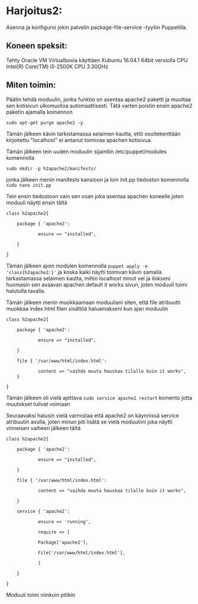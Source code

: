 # Harjoitus2:
Asenna ja konfiguroi jokin palvelin package-file-service -tyyliin Puppetilla.

## Koneen speksit:
Tehty Oracle VM Virtualboxia käyttäen Xubuntu 16.04.1 64bit versiolla
CPU Intel(R) Core(TM) i5-2500K CPU 3.30GHz 

## Miten toimin:
Päätin tehdä moduulin, jonka funktio on asentaa apache2 paketti ja muuttaa sen
kotisivun ulkomuotoa automaattisesti. Tätä varten poistin ensin apache2
paketin ajamalla komennon

`sudo apt-get purge apache2 -y`

Tämän jälkeen kävin tarkistamassa selaimen kautta, ettö osoitekenttään
kirjoitettu "localhost" ei antanut toimivaa apachen kotisivua.

Tämän jälkeen tein uuden moduulin sijaintiin /etc/puppet/modules
komennolla

`sudo mkdir -p h2apache2/manifests/`

jonka jälkeen menin manifests kansioon ja loin init.pp tiedoston komennolla
`sudo nano init.pp`

Tein ensin tiedostoon vain sen osan joka asentaa apachen koneelle joten
moduuli näytti ensin tältä

	class h2apache2{

        package { 'apache2':

                ensure => "installed",

        }

	}


Tämän jälkeen ajoin modulen komennolla `puppet apply -e 'class{h2apache2:}'`
ja koska kaiki näytti toimivan kävin samalla tarkastamassa selaimen kautta, 
mihin localhost minut vei ja ilokseni huomasin sen avaavan apachen default
it works sivun, joten moduuli toimi halutulla tavalla.

Tämän jälkeen menin muokkaamaan moduuliani siten, että file atribuutti
muokkaa index.html filen sisältöä haluamakseni kun ajan moduulin

	class h2apache2{

        package { 'apache2':

                ensure => "installed",

        }

        file { '/var/www/html/index.html':

                content => "vaihda muuta hauskaa tilalle kuin it works",
        }

	}


Tämän jälkeen oli vielä ajettava `sudo service apache2 restart` komento jotta
 muutokset tulivat voimaan


Seuraavaksi halusin vielä varmistaa että apache2 on käynnissä service atribuutin
avulla, joten minun piti lisätä se vielä moduuliini joka näytti viimeisen vaiheen jälkeen tältä


	class h2apache2{

        package { 'apache2':

                ensure => "installed",

        }

        file { '/var/www/html/index.html':

                content => "vaihda muuta hauskaa tilalle kuin it works",

        }

        service { 'apache2':

                ensure => 'running',

                require => [

                Package['apache2'],

                File['/var/www/html/index.html'],

                ]

        }

	}


Moduuli toimi niinkuin pitikin 
